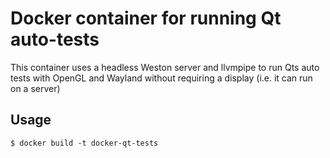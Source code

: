 # Docker container for running Qt auto-tests

This container uses a headless Weston server and llvmpipe to run Qts auto tests
with OpenGL and Wayland without requiring a display (i.e. it can run on a
server)

## Usage

    $ docker build -t docker-qt-tests
